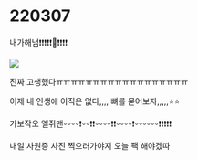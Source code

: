 # 220307

내가해냄❗❗❗❗❗🍒❗❗❗❗



<img src="https://user-images.githubusercontent.com/24339310/157016486-c6744232-cdf2-4c8b-bce4-a47a995b8c5d.png">

진짜 고생했다ㅠㅠㅠㅠㅠㅠㅠㅠㅠㅠㅠㅠㅠㅠㅠㅠㅠㅠ



이제 내 인생에 이직은 없다,,,, 뼈를 묻어보자,,,,,⭐⭐



가보작오 엘쥐맨〰〰❗〰❗❗〰〰❗❗〰〰❗〰〰〰❗❗❗❗❗



내일 사원증 사진 찍으러가야지 오늘 팩 해야겠따